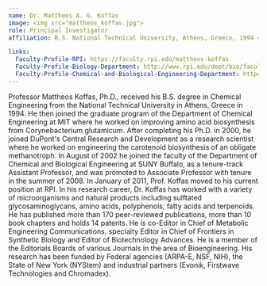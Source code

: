 ```yaml
---
name: Dr. Mattheos A. G. Koffas
image: <img src="mattheos_koffas.jpg">
role: Principal Investigator
affiliation: B.S. National Technical University, Athens, Greece, 1994 <br> Ph.D. Massachusetts Institute of Technology, 2000

links:
  Faculty-Profile-RPI: https://faculty.rpi.edu/mattheos-koffas
  Faculty-Profile-Biology-Department: http://www.rpi.edu/dept/bio/faculty/profiles/koffas.html
  Faculty-Profile-Chemical-and-Biological-Engineering-Department: https://cbe.rpi.edu/people
---
```


Professor Mattheos Koffas, Ph.D., received his B.S. degree in Chemical Engineering from the National Technical University in Athens, Greece in 1994. He then joined the graduate program of the Department of Chemical Engineering at MIT where he worked on improving amino acid biosynthesis from Corynebacterium glutamicum. After completing his Ph.D. in 2000, he joined DuPont's Central Research and Development as a research scientist where he worked on engineering the carotenoid biosynthesis of an obligate methanotroph. In August of 2002 he joined the faculty of the Department of Chemical and Biological Engineering at SUNY Buffalo, as a tenure-track Assistant Professor, and was promoted to Associate Professor with tenure in the summer of 2008. In January of 2011, Prof. Koffas moved to his current position at RPI. In his research career, Dr. Koffas has worked with a variety of microorganisms and natural products including sulftated glycosaminoglycans, amino acids, polyphenols, fatty acids and terpenoids. He has published more than 170 peer-reviewed publications, more than 10 book chapters and holds 14 patents. He is co-Editor in Chief of Metabolic Engineering Communications, specialty Editor in Chief of Frontiers in Synthetic Biology and Editor of Biotechnology Advances. He is a member of the Editorials Boards of various Journals in the area of Bioengineering. His research has been funded by Federal agencies (ARPA-E, NSF, NIH), the State of New York (NYStem) and industrial partners (Evonik, Firstwave Technologies and Chromadex).
